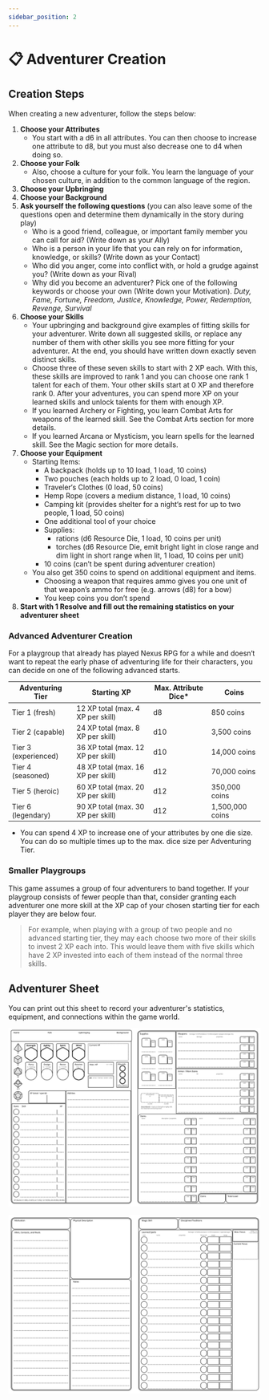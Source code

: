 ```yaml
---
sidebar_position: 2
---
```


# 📋 Adventurer Creation

## Creation Steps

When creating a new adventurer, follow the steps below:

1. **Choose your Attributes**
    - You start with a d6 in all attributes. You can then choose to increase one attribute to d8, but you must also decrease one to d4 when doing so.
2. **Choose your Folk**
    - Also, choose a culture for your folk. You learn the language of your chosen culture, in addition to the common language of the region.
3. **Choose your Upbringing**
4. **Choose your Background**
5. **Ask yourself the following questions** (you can also leave some of the questions open and determine them dynamically in the story during play)
    - Who is a good friend, colleague, or important family member you can call for aid? (Write down as your Ally)
    - Who is a person in your life that you can rely on for information, knowledge, or skills? (Write down as your Contact)
    - Who did you anger, come into conflict with, or hold a grudge against you? (Write down as your Rival)
    - Why did you become an adventurer? Pick one of the following keywords or choose your own (Write down your Motivation).
    *Duty, Fame, Fortune, Freedom, Justice, Knowledge, Power, Redemption, Revenge, Survival*
6. **Choose your Skills**
    - Your upbringing and background give examples of fitting skills for your adventurer. Write down all suggested skills, or replace any number of them with other skills you see more fitting for your adventurer. At the end, you should have written down exactly seven distinct skills.
    - Choose three of these seven skills to start with 2 XP each. With this, these skills are improved to rank 1 and you can choose one rank 1 talent for each of them. Your other skills start at 0 XP and therefore rank 0. After your adventures, you can spend more XP on your learned skills and unlock talents for them with enough XP.
    - If you learned Archery or Fighting, you learn Combat Arts for weapons of the learned skill. See the Combat Arts section for more details.
    - If you learned Arcana or Mysticism, you learn spells for the learned skill. See the Magic section for more details.
7. **Choose your Equipment**
    - Starting Items:
        - A backpack (holds up to 10 load, 1 load, 10 coins)
        - Two pouches (each holds up to 2 load, 0 load, 1 coin)
        - Traveler‘s Clothes (0 load, 50 coins)
        - Hemp Rope (covers a medium distance, 1 load, 10 coins)
        - Camping kit (provides shelter for a night‘s rest for up to two people, 1 load, 50 coins)
        - One additional tool of your choice
        - Supplies:
            - rations (d6 Resource Die, 1 load, 10 coins per unit)
            - torches (d6 Resource Die, emit bright light in close range and dim light in short range when lit, 1 load, 10 coins per unit)
        - 10 coins (can’t be spent during adventurer creation)
    - You also get 350 coins to spend on additional equipment and items.
        - Choosing a weapon that requires ammo gives you one unit of that weapon’s ammo for free (e.g. arrows (d8) for a bow)
        - You keep coins you don’t spend
8. **Start with 1 Resolve and fill out the remaining statistics on your adventurer sheet**

### Advanced Adventurer Creation

For a playgroup that already has played Nexus RPG for a while and doesn‘t want to repeat the early phase of adventuring life for their characters, you can decide on one of the following advanced starts.

| Adventuring Tier | Starting XP | Max. Attribute Dice* | Coins |
| --- | --- | --- | --- |
| Tier 1 (fresh) | 12 XP total (max. 4 XP per skill) | d8 | 850 coins |
| Tier 2 (capable) | 24 XP total (max. 8 XP per skill) | d10 | 3,500 coins |
| Tier 3 (experienced) | 36 XP total (max. 12 XP per skill) | d10 | 14,000 coins |
| Tier 4 (seasoned) | 48 XP total (max. 16 XP per skill) | d12 | 70,000 coins |
| Tier 5 (heroic) | 60 XP total (max. 20 XP per skill) | d12 | 350,000 coins |
| Tier 6 (legendary) | 90 XP total (max. 30 XP per skill) | d12 | 1,500,000 coins |

* You can spend 4 XP to increase one of your attributes by one die size. You can do so multiple times up to the max. dice size per Adventuring Tier.

### Smaller Playgroups

This game assumes a group of four adventurers to band together. If your playgroup consists of fewer people than that, consider granting each adventurer one more skill at the XP cap of your chosen starting tier for each player they are below four.

> For example, when playing with a group of two people and no advanced starting tier, they may each choose two more of their skills to invest 2 XP each into. This would leave them with five skills which have 2 XP invested into each of them instead of the normal three skills.
> 

## Adventurer Sheet

You can print out this sheet to record your adventurer's statistics, equipment, and connections within the game world.

![](./img/adventurer-sheet-p1.jpg)

![](./img/adventurer-sheet-p2.jpg)
